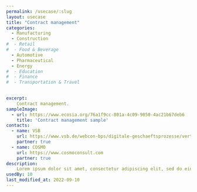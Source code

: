 ```yaml
---
permalink: /usecase/:slug
layout: usecase
title: "Contract management"
categories: 
  - Manufacturing
  - Construction
#  - Retail
#  - Food & Beverage
  - Automotive
  - Pharmaceutical
  - Energy
#  - Education
#  - Finance
#  - Transportation & Travel
 

excerpt: 
    Contract management.
sampleImage: 
  - url: https://www.ecosia.org/76a1f9cc-801a-4c09-9850-4ac21b67deb6 
    title: 'Contract management sample'
contacts: 
  - name: VSB
    url: https://www.vsb.de/webcon-bps/digitale-geschaeftsprozesse/vertragsverwaltung.html
    partner: true
  - name: COSMO
    url: https://www.cosmoconsult.com
    partner: true
description:
    Lorem ipsum dolor sit amet, consectetur adipiscing elit, sed do eiusmod tempor incididunt ut labore et dolore magna aliqua. Ut enim ad minim veniam, quis nostrud exercitation ullamco laboris nisi ut aliquip ex ea commodo consequat. Duis aute irure dolor in reprehenderit in voluptate velit esse cillum dolore eu fugiat nulla pariatur. Excepteur sint occaecat cupidatat non proident, sunt in culpa qui officia deserunt mollit anim id est laborum.
usedBy: 10
last_modified_at: 2022-09-10
---
```


